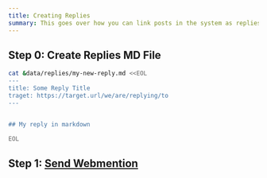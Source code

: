 ```yaml
---
title: Creating Replies
summary: This goes over how you can link posts in the system as replies to one another
---
```


## Step 0: Create Replies MD File

```sh
cat &data/replies/my-new-reply.md <<EOL
---
title: Some Reply Title
traget: https://target.url/we/are/replying/to
---


## My reply in markdown

EOL
```

## Step 1: [Send Webmention](/docs/sending-web-mention)